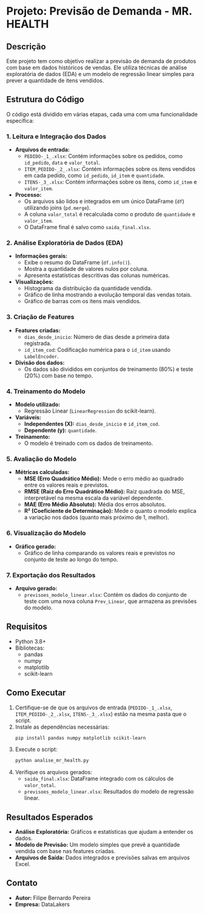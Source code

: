# Projeto: Previsão de Demanda - MR. HEALTH

## Descrição
Este projeto tem como objetivo realizar a previsão de demanda de produtos com base em dados históricos de vendas. Ele utiliza técnicas de análise exploratória de dados (EDA) e um modelo de regressão linear simples para prever a quantidade de itens vendidos.

## Estrutura do Código
O código está dividido em várias etapas, cada uma com uma funcionalidade específica:

### 1. Leitura e Integração dos Dados
- **Arquivos de entrada:**
  - `PEDIDO-_1_.xlsx`: Contém informações sobre os pedidos, como `id_pedido`, `data` e `valor_total`.
  - `ITEM_PEDIDO-_2_.xlsx`: Contém informações sobre os itens vendidos em cada pedido, como `id_pedido`, `id_item` e `quantidade`.
  - `ITENS-_3_.xlsx`: Contém informações sobre os itens, como `id_item` e `valor_item`.
- **Processo:**
  - Os arquivos são lidos e integrados em um único DataFrame (`df`) utilizando joins (`pd.merge`).
  - A coluna `valor_total` é recalculada como o produto de `quantidade` e `valor_item`.
  - O DataFrame final é salvo como `saida_final.xlsx`.

### 2. Análise Exploratória de Dados (EDA)
- **Informações gerais:**
  - Exibe o resumo do DataFrame (`df.info()`).
  - Mostra a quantidade de valores nulos por coluna.
  - Apresenta estatísticas descritivas das colunas numéricas.
- **Visualizações:**
  - Histograma da distribuição da quantidade vendida.
  - Gráfico de linha mostrando a evolução temporal das vendas totais.
  - Gráfico de barras com os itens mais vendidos.

### 3. Criação de Features
- **Features criadas:**
  - `dias_desde_inicio`: Número de dias desde a primeira data registrada.
  - `id_item_cod`: Codificação numérica para o `id_item` usando `LabelEncoder`.
- **Divisão dos dados:**
  - Os dados são divididos em conjuntos de treinamento (80%) e teste (20%) com base no tempo.

### 4. Treinamento do Modelo
- **Modelo utilizado:**
  - Regressão Linear (`LinearRegression` do scikit-learn).
- **Variáveis:**
  - **Independentes (X):** `dias_desde_inicio` e `id_item_cod`.
  - **Dependente (y):** `quantidade`.
- **Treinamento:**
  - O modelo é treinado com os dados de treinamento.

### 5. Avaliação do Modelo
- **Métricas calculadas:**
  - **MSE (Erro Quadrático Médio):** Mede o erro médio ao quadrado entre os valores reais e previstos.
  - **RMSE (Raiz do Erro Quadrático Médio):** Raiz quadrada do MSE, interpretável na mesma escala da variável dependente.
  - **MAE (Erro Médio Absoluto):** Média dos erros absolutos.
  - **R² (Coeficiente de Determinação):** Mede o quanto o modelo explica a variação nos dados (quanto mais próximo de 1, melhor).

### 6. Visualização do Modelo
- **Gráfico gerado:**
  - Gráfico de linha comparando os valores reais e previstos no conjunto de teste ao longo do tempo.

### 7. Exportação dos Resultados
- **Arquivo gerado:**
  - `previsoes_modelo_linear.xlsx`: Contém os dados do conjunto de teste com uma nova coluna `Prev_Linear`, que armazena as previsões do modelo.

## Requisitos
- Python 3.8+
- Bibliotecas:
  - pandas
  - numpy
  - matplotlib
  - scikit-learn

## Como Executar
1. Certifique-se de que os arquivos de entrada (`PEDIDO-_1_.xlsx`, `ITEM_PEDIDO-_2_.xlsx`, `ITENS-_3_.xlsx`) estão na mesma pasta que o script.
2. Instale as dependências necessárias:
   ```bash
   pip install pandas numpy matplotlib scikit-learn
   ```
3. Execute o script:
   ```bash
   python analise_mr_health.py
   ```
4. Verifique os arquivos gerados:
   - `saida_final.xlsx`: DataFrame integrado com os cálculos de `valor_total`.
   - `previsoes_modelo_linear.xlsx`: Resultados do modelo de regressão linear.

## Resultados Esperados
- **Análise Exploratória:** Gráficos e estatísticas que ajudam a entender os dados.
- **Modelo de Previsão:** Um modelo simples que prevê a quantidade vendida com base nas features criadas.
- **Arquivos de Saída:** Dados integrados e previsões salvas em arquivos Excel.

## Contato
- **Autor:** Filipe Bernardo Pereira
- **Empresa:** DataLakers